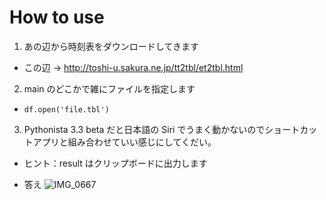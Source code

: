 # How to use

1. あの辺から時刻表をダウンロードしてきます

- この辺 → http://toshi-u.sakura.ne.jp/tt2tbl/et2tbl.html

2. main のどこかで雑にファイルを指定します

- `df.open('file.tbl')`

3. Pythonista 3.3 beta だと日本語の Siri でうまく動かないのでショートカットアプリと組み合わせていい感じにしてくだい。

- ヒント：result はクリップボードに出力します

- 答え
  ![IMG_0667](https://user-images.githubusercontent.com/40960166/57585362-20bb6280-7522-11e9-8193-504d23c8f22f.PNG)
